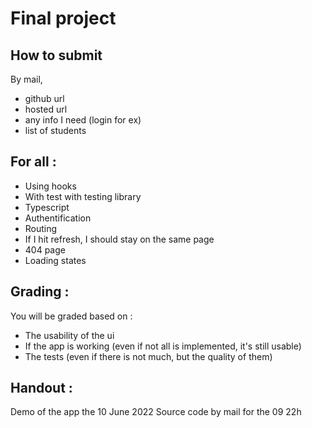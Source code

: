 # Final project

## How to submit

By mail,
* github url
* hosted url
* any info I need (login for ex)
* list of students



## For all :

- Using hook️s
- With test with testing library
- Typescript
- Authentification
- Routing
- If I hit refresh, I should stay on the same page
- 404 page
- Loading states

## Grading :

You will be graded based on :

- The usability of the ui
- If the app is working (even if not all is implemented, it's still usable)
- The tests (even if there is not much, but the quality of them)

## Handout :

Demo of the app the 10 June 2022
Source code by mail for the 09 22h

